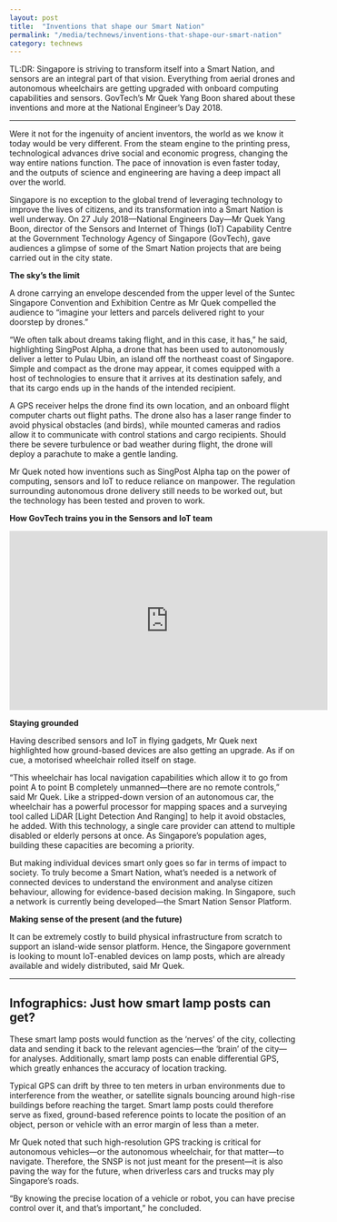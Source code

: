 ```yaml
---
layout: post
title:  "Inventions that shape our Smart Nation"
permalink: "/media/technews/inventions-that-shape-our-smart-nation"
category: technews
---
```


TL:DR: Singapore is striving to transform itself into a Smart Nation, and sensors are an integral part of that vision. Everything from aerial drones and autonomous wheelchairs are getting upgraded with onboard computing capabilities and sensors. GovTech’s Mr Quek Yang Boon shared about these inventions and more at the National Engineer’s Day 2018.

---

Were it not for the ingenuity of ancient inventors, the world as we know it today would be very different. From the steam engine to the printing press, technological advances drive social and economic progress, changing the way entire nations function. The pace of innovation is even faster today, and the outputs of science and engineering are having a deep impact all over the world.

Singapore is no exception to the global trend of leveraging technology to improve the lives of citizens, and its transformation into a Smart Nation is well underway. On 27 July 2018—National Engineers Day—Mr Quek Yang Boon, director of the Sensors and Internet of Things (IoT) Capability Centre at the Government Technology Agency of Singapore (GovTech), gave audiences a glimpse of some of the Smart Nation projects that are being carried out in the city state.

**The sky’s the limit**

A drone carrying an envelope descended from the upper level of the Suntec Singapore Convention and Exhibition Centre as Mr Quek compelled the audience to “imagine your letters and parcels delivered right to your doorstep by drones.”

“We often talk about dreams taking flight, and in this case, it has,” he said, highlighting SingPost Alpha, a drone that has been used to autonomously deliver a letter to Pulau Ubin, an island off the northeast coast of Singapore. Simple and compact as the drone may appear, it comes equipped with a host of technologies to ensure that it arrives at its destination safely, and that its cargo ends up in the hands of the intended recipient. 

A GPS receiver helps the drone find its own location, and an onboard flight computer charts out flight paths. The drone also has a laser range finder to avoid physical obstacles (and birds), while mounted cameras and radios allow it to communicate with control stations and cargo recipients. Should there be severe turbulence or bad weather during flight, the drone will deploy a parachute to make a gentle landing. 

Mr Quek noted how inventions such as SingPost Alpha tap on the power of computing, sensors and IoT to reduce reliance on manpower. The regulation surrounding autonomous drone delivery still needs to be worked out, but the technology has been tested and proven to work. 


**How GovTech trains you in the Sensors and IoT team**

<div class="bp-youtube">
      <iframe width="560" height="315" src="https://www.youtube.com/embed/asIHYJ3vzqY" frameborder="0" allow="autoplay; encrypted-media" allowfullscreen></iframe>
</div>

**Staying grounded**

Having described sensors and IoT in flying gadgets, Mr Quek next highlighted how ground-based devices are also getting an upgrade. As if on cue, a motorised wheelchair rolled itself on stage.

“This wheelchair has local navigation capabilities which allow it to go from point A to point B completely unmanned—there are no remote controls,” said Mr Quek. Like a stripped-down version of an autonomous car, the wheelchair has a powerful processor for mapping spaces and a surveying tool called LiDAR [Light Detection And Ranging] to help it avoid obstacles, he added. With this technology, a single care provider can attend to multiple disabled or elderly persons at once. As Singapore’s population ages, building these capacities are becoming a priority.

But making individual devices smart only goes so far in terms of impact to society. To truly become a Smart Nation, what’s needed is a network of connected devices to understand the environment and analyse citizen behaviour, allowing for evidence-based decision making. In Singapore, such a network is currently being developed—the Smart Nation Sensor Platform.

**Making sense of the present (and the future)**

It can be extremely costly to build physical infrastructure from scratch to support an island-wide sensor platform. Hence, the Singapore government is looking to mount IoT-enabled devices on lamp posts, which are already available and widely distributed, said Mr Quek.

---
Infographics: Just how smart lamp posts can get? 
---

These smart lamp posts would function as the ‘nerves’ of the city, collecting data and sending it back to the relevant agencies—the ‘brain’ of the city—for analyses. Additionally, smart lamp posts can enable differential GPS, which greatly enhances the accuracy of location tracking.

Typical GPS can drift by three to ten meters in urban environments due to interference from the weather, or satellite signals bouncing around high-rise buildings before reaching the target. Smart lamp posts could therefore serve as fixed, ground-based reference points to locate the position of an object, person or vehicle with an error margin of less than a meter.

Mr Quek noted that such high-resolution GPS tracking is critical for autonomous vehicles—or the autonomous wheelchair, for that matter—to navigate. Therefore, the SNSP is not just meant for the present—it is also paving the way for the future, when driverless cars and trucks may ply Singapore’s roads.  

“By knowing the precise location of a vehicle or robot, you can have precise control over it, and that’s important,” he concluded.
